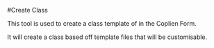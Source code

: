 #Create Class

This tool is used to create a class template of in the Coplien Form.

It will create a class based off template files that will be customisable.